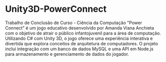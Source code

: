 # Unity3D-PowerConnect
Trabalho de Conclusão de Curso - Ciência da Computação
"Power Connect" é um jogo educativo desenvolvido por Amanda Viana Anchieta com o objetivo de atrair o público infantojuvenil para a área de computação. Utilizando C# com Unity 3D, o jogo oferece uma experiência interativa e divertida que explora conceitos de arquitetura de computadores. O projeto inclui integração com um banco de dados MySQL e uma API em Node.js para armazenamento e gerenciamento de dados do jogador.
